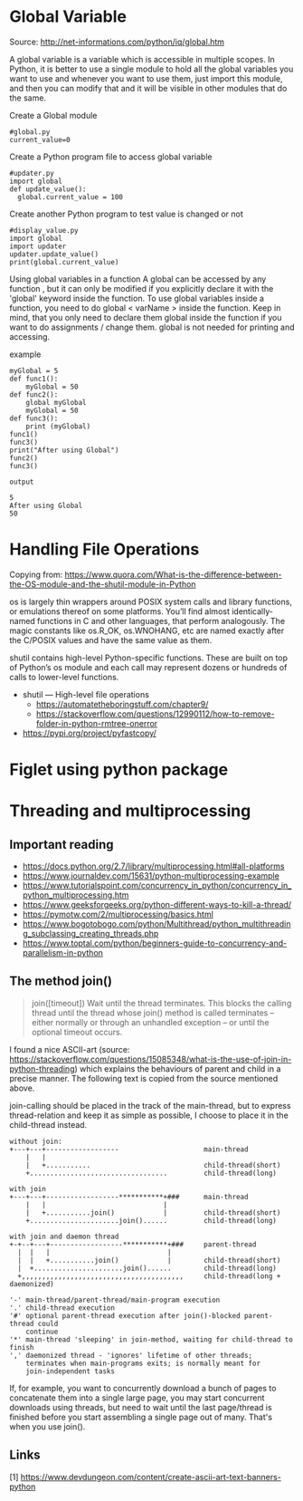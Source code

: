 # Global Variable
Source: http://net-informations.com/python/iq/global.htm

A global variable is a variable which is accessible in multiple scopes. In Python, it is better to use a single module to hold all the global variables you want to use and whenever you want to use them, just import this module, and then you can modify that and it will be visible in other modules that do the same.

Create a Global module
``` 
#global.py
current_value=0
```

Create a Python program file to access global variable

```
#updater.py
import global
def update_value():
  global.current_value = 100
```

Create another Python program to test value is changed or not

```
#display_value.py
import global
import updater
updater.update_value()
print(global.current_value)
```

Using global variables in a function
A global can be accessed by any function , but it can only be modified if you explicitly declare it with the 'global' keyword inside the function. To use global variables inside a function, you need to do global < varName > inside the function. Keep in mind, that you only need to declare them global inside the function if you want to do assignments / change them. global is not needed for printing and accessing.

example
``` 
myGlobal = 5
def func1():
    myGlobal = 50
def func2():
    global myGlobal
    myGlobal = 50
def func3():
    print (myGlobal)
func1()
func3()
print("After using Global")
func2()
func3()

output
 
5
After using Global
50
```



# Handling File Operations

Copying from: https://www.quora.com/What-is-the-difference-between-the-OS-module-and-the-shutil-module-in-Python

os is largely thin wrappers around POSIX system calls and library functions, or emulations thereof on some platforms. You’ll find almost identically-named functions in C and other languages, that perform analogously. The magic constants like os.R_OK, os.WNOHANG, etc are named exactly after the C/POSIX values and have the same value as them.

shutil contains high-level Python-specific functions. These are built on top of Python’s os module and each call may represent dozens or hundreds of calls to lower-level functions.

- shutil — High-level file operations
  - https://automatetheboringstuff.com/chapter9/
  - https://stackoverflow.com/questions/12990112/how-to-remove-folder-in-python-rmtree-onerror
- https://pypi.org/project/pyfastcopy/



# Figlet using python package



# Threading and multiprocessing

## Important reading
- https://docs.python.org/2.7/library/multiprocessing.html#all-platforms
- https://www.journaldev.com/15631/python-multiprocessing-example
- https://www.tutorialspoint.com/concurrency_in_python/concurrency_in_python_multiprocessing.htm
- https://www.geeksforgeeks.org/python-different-ways-to-kill-a-thread/
- https://pymotw.com/2/multiprocessing/basics.html
- https://www.bogotobogo.com/python/Multithread/python_multithreading_subclassing_creating_threads.php
- https://www.toptal.com/python/beginners-guide-to-concurrency-and-parallelism-in-python

## The method join()
>join([timeout]) Wait until the thread terminates. This blocks the calling thread until the thread whose join() method is called terminates – either normally or through an unhandled exception – or until the optional timeout occurs.

I found a nice ASCII-art (source: https://stackoverflow.com/questions/15085348/what-is-the-use-of-join-in-python-threading) which explains the behaviours of parent and child in a precise manner. The following text is copied from the source mentioned above.

join-calling should be placed in the track of the main-thread, but to express thread-relation and keep it as simple as possible, I choose to place it in the child-thread instead.

```
without join:
+---+---+------------------                     main-thread
    |   |
    |   +...........                            child-thread(short)
    +..................................         child-thread(long)

with join
+---+---+------------------***********+###      main-thread
    |   |                             |
    |   +...........join()            |         child-thread(short)
    +......................join()......         child-thread(long)

with join and daemon thread
+-+--+---+------------------***********+###     parent-thread
  |  |   |                             |
  |  |   +...........join()            |        child-thread(short)
  |  +......................join()......        child-thread(long)
  +,,,,,,,,,,,,,,,,,,,,,,,,,,,,,,,,,,,,,,,,     child-thread(long + daemonized)

'-' main-thread/parent-thread/main-program execution
'.' child-thread execution
'#' optional parent-thread execution after join()-blocked parent-thread could 
    continue
'*' main-thread 'sleeping' in join-method, waiting for child-thread to finish
',' daemonized thread - 'ignores' lifetime of other threads;
    terminates when main-programs exits; is normally meant for 
    join-independent tasks
```

If, for example, you want to concurrently download a bunch of pages to concatenate them into a single large page, you may start concurrent downloads using threads, but need to wait until the last page/thread is finished before you start assembling a single page out of many. That's when you use join().

## Links
[1] https://www.devdungeon.com/content/create-ascii-art-text-banners-python
